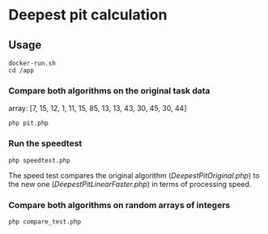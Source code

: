 # Deepest pit calculation

## Usage

```
docker-run.sh
cd /app
```

### Compare both algorithms on the original task data

array: [7, 15, 12, 1, 11, 15, 85, 13, 13, 43, 30, 45, 30, 44]

```
php pit.php
```

### Run the speedtest

```
php speedtest.php
```

The speed test compares the original algorithm (*DeepestPitOriginal.php*) to the new one (*DeepestPitLinearFaster.php*) in terms of processing speed.

### Compare both algorithms on random arrays of integers

```
php compare_test.php
```
